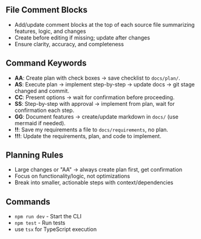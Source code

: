 ## File Comment Blocks
- Add/update comment blocks at the top of each source file summarizing features, logic, and changes
- Create before editing if missing; update after changes
- Ensure clarity, accuracy, and completeness

## Command Keywords
- **AA**: Create plan with check boxes → save checklist to `docs/plan/`.
- **AS**: Execute plan → implement step-by-step → update docs → git stage changed and commit.
- **CC**: Present options → wait for confirmation before proceeding.  
- **SS**: Step-by-step with approval → implement from plan, wait for confirmation each step.
- **GG**: Document features → create/update markdown in `docs/` (use mermaid if needed).
- **!!**: Save my requirements a file to `docs/requirements`, no plan.
- **!!!**: Update the requirements, plan, and code to implement.
## Planning Rules
- Large changes or "AA" → always create plan first, get confirmation
- Focus on functionality/logic, not optimizations
- Break into smaller, actionable steps with context/dependencies

## Commands
- `npm run dev` - Start the CLI
- `npm test` - Run tests
- use `tsx` for TypeScript execution